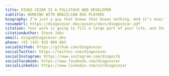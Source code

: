 ```yaml
---
title: DIOGO CEZAR IS A FULLSTACK WEB DEVELOPER
subtitle: WORKING WITH BRAZILIAN BIG PLAYERS
biography: I’m just a guy that knows that knows nothing. And it’s exactly what makes me moving on. As teacher, talker, developer and technology enthusiastic, I am always searching for new challenges.
resumeUrl: https://diogocezar.dev/assets/docs/diogocezar.pdf
citation: Your work is going to fill a large part of your life, and the only way to be truly satisfied is to do what you believe is great work. And the only way to do great work is to love what you do. If you haven’t found it yet, keep looking. Don’t settle. As with all matters of the heart, you’ll know when you find it.
citationAuthor: Steve Jobs
email: diogo@diogocezar.dev
phone: +55 (43) 933 000 663
socialGithub: https://github.com/diogocezar
socialTwitter: https://twitter.com/diogocezar
socialInstagram: https://www.instagram.com/diogoctb
socialFacebook: https://www.facebook.com/diogocezar
socialLinkedin: https://www.linkedin.com/in/diogocezar
---
```

